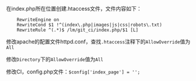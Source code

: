 在index.php所在位置创建.htaccess文件，文件内容如下：

```
    RewriteEngine on  
    RewriteCond $1 !^(index\.php|images|js|css|robots\.txt)  
    RewriteRule ^(.*)$ /lm/git_ci/index.php/$1 [L]

```

修改apache的配置文件httpd.conf，查找`.htaccess`注释下的`AllowOverride`值为`All`

修改`Directory`下的`AllowOverride`值为`All`

修改CI，config.php文件：`$config['index_page'] = '';`
